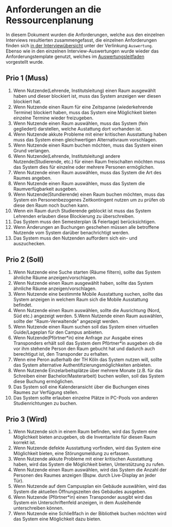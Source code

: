 # Anforderungen an die Ressourcenplanung

In diesem Dokument wurden die Anforderungen, welche aus den einzelnen Interviews resultierten zusammengefasst, die einzelnen Anforderungen finden sich [in der Interviewübersicht](../interviews/README.md) unter der Verlinkung `Auswertung`.
Ebenso wie in den einzelnen Interview-Auswertungen wurde wieder das Anforderungstemplate genutzt, welches im [Auswertungsleitfaden](./auswertungsleitfaden.md) vorgestellt wurde.

## Prio 1 (Muss)

  1. Wenn Nutzende(Lehrende, Institutsleitung) einen Raum ausgewählt haben und dieser blockiert ist, muss das System anzeigen wer diesen blockiert hat.
  2. Wenn Nutzende einen Raum für eine Zeitspanne (wiederkehrende Termine) blockiert haben, muss das System eine Möglichkeit bieten einzelne Termine wieder freizugeben.
  3. Wenn Nutzende einen Raum auswählen, muss das System (fein gegliedert) darstellen, welche Austattung dort vorhanden ist.
  4. Wenn Nutzende akkute Probleme mit einer kritischen Ausstattung haben muss das System einen gleichwertigen Alternativraum vorschlagen.
  5. Wenn Nutzende einen Raum buchen möchten, muss das System einen Grund verlangen.
  6. Wenn Nutzende(Lehrende, Institutsleitung) andere Nutzende(Studierende, etc.) für einen Raum freischalten möchten muss das System dies für einzelne oder mehrere Personen ermöglichen.
  7. Wenn Nutzende einen Raum auswählen, muss das System die Art des Raumes angeben.
  8. Wenn Nutzende einen Raum auswählen, muss das System die Raumverfügbarkeit ausgeben.
  9. Wenn Nutzende(Stundierende) einen Raum buchen möchten, muss das System ein Personenbezogenes Zeitkontingent nutzen um zu prüfen ob diese den Raum noch buchen kann.
  10. Wenn ein Raum durch Studierende geblockt ist muss das System Lehrenden erlauben diese Blockierung zu überschreiben.
  11. Das System muss den Semesterplan (& Feiertage) berücksichtigen.
  12. Wenn Änderungen an Buchungen geschehen müssen alle betroffene Nutzende vom System darüber benachrichtigt werden.
  13. Das System muss den Nutzenden auffordern sich ein- und auszuchecken.

## Prio 2 (Soll)
  1. Wenn Nutzende eine Suche starten (Räume filtern), sollte das System ähnliche Räume anzeigen/vorschlagen.
  2. Wenn Nutzende einen Raum ausgewählt haben, sollte das System ähnliche Räume anzeigen/vorschlagen.
  3. Wenn Nutzende eine bestimmte Mobile Ausstattung suchen, sollte das System anzeigen in welchem Raum sich die Mobile Ausstattung befindet.
  4. Wenn Nutzende einen Raum auswählen, sollte die Ausrichtung (Nord, Süd etc.) angezeigt werden.
  5.Wenn Nutzende einen Raum auswählen, sollte der "Raum-Verwaltende" angezeigt werden.
  6. Wenn Nutzende einen Raum suchen soll das System einen virtuellen Guide/Lageplan für den Campus anbieten.
  7. Wenn Nutzende(Pförtner\*in) eine Anfrage zur Ausgabe eines Transponders erhält soll das System dem Pförtner\*in ausgeben ob die vor ihm stehende Person den Raum gebucht hat und dadurch auch berechtigut ist, den Transponder zu erhalten.
  8. Wenn eine Peron außerhalb der TH Köln das System nutzen will, sollte das System alternative Authentifizierungsmöglichkeiten anbieten.
  9. Wenn Nutzende Einzelarbeitsplätze über mehrere Monate (z.B. für das Schreiben einer Bachelor/Masterarbeit) buchen wollen, soll das System diese Buchung ermöglichen.
  10. Das System soll eine Kalenderansicht über die Buchungen eines Raumes zur Verfügung stellen.
  11. Das System sollte erlauben einzelne Plätze in PC-Pools von anderen Studienrichtungen zu buchen.

## Prio 3 (Wird)
  1. Wenn Nutzende sich in einem Raum befinden, wird das System eine Möglichkeit bieten anzugeben, ob die Inventarliste für diesen Raum korrekt ist.
  2. Wenn Nutzende defekte Ausstattung vorfinden, wird das System eine Möglichkeit bieten, eine Störungsmeldung zu erfassen.
  3. Wenn Nutzende akkute Probleme mit einer kritischen Ausstattung haben, wird das System die Möglichkeit bieten, Unterstützung zu rufen.
  4. Wenn Nutzende einen Raum auswählen, wird das System die Anzahl der Personen des Raumes anzeigen (Bspw. durch Live-Display an jeder Tür).
  5. Wenn Nutzende auf dem Campusplan ein Gebäude auswählen, wird das System die aktuellen Öffnungszeiten des Gebäudes ausgeben.
  6. Wenn Nutzende (Pförtner*in) einen Transponder ausgibt wird das System ein Unterschriftenfeld anzeigen, in dem Ausleihende unterschreiben können.
  7. Wenn Nutzende eine Schließfach in der Bibliothek buchen möchten wird das System eine Möglichkeit dazu bieten.

